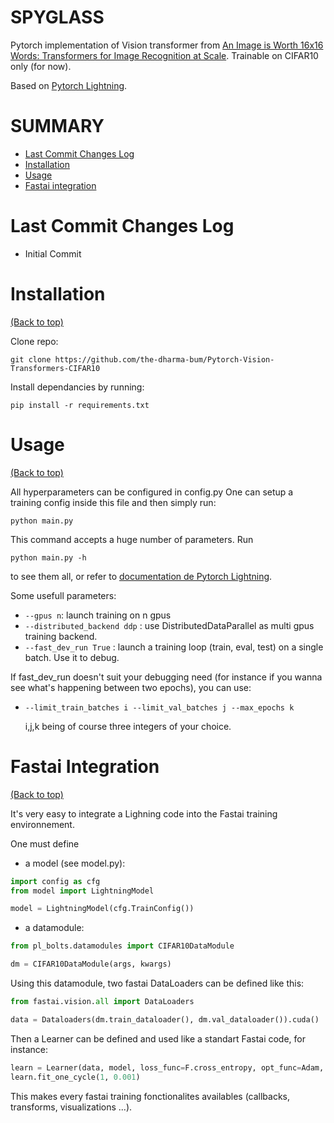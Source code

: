 <!--
+----------------------------------------------------------------------------------------------------+
|                                                                                                    |
|                                               MAIN TITLE                                           |
|                                                                                                    |
+----------------------------------------------------------------------------------------------------+
 -->

# SPYGLASS     

Pytorch implementation of Vision transformer from [An Image is Worth 16x16 Words: Transformers for Image Recognition at Scale](https://arxiv.org/abs/2010.11929).
Trainable on CIFAR10 only (for now).

Based on [Pytorch Lightning](https://github.com/PyTorchLightning/pytorch-lightning).


<!--
+----------------------------------------------------------------------------------------------------+
|                                                                                                    |
|                                          TABLE OF CONTENTS                                         |
|                                                                                                    |
+----------------------------------------------------------------------------------------------------+
 -->

# SUMMARY

- [Last Commit Changes Log](#last-commit-changes-log)
- [Installation](#installation)
- [Usage](#usage)
- [Fastai integration](#fastai-integration)

# Last Commit Changes Log

- Initial Commit


<!--
+----------------------------------------------------------------------------------------------------+
|                                                                                                    |
|                                              INSTALLATION                                          |
|                                                                                                    |
+----------------------------------------------------------------------------------------------------+
 -->

# Installation
[(Back to top)](#summary)

Clone repo:

```git clone https://github.com/the-dharma-bum/Pytorch-Vision-Transformers-CIFAR10```

Install dependancies by running: 

``` pip install -r requirements.txt ```


<!--
+----------------------------------------------------------------------------------------------------+
|                                                                                                    |
|                                                 USAGE                                              |
|                                                                                                    |
+----------------------------------------------------------------------------------------------------+
 -->

# Usage
[(Back to top)](#summary)

All hyperparameters can be configured in config.py
One can setup a training config inside this file and then simply run:

```python main.py ```

This command accepts a huge number of parameters. Run 

```python main.py -h ```

to see them all, or refer to [documentation de Pytorch Lightning](https://pytorch-lightning.readthedocs.io/en/latest/).

Some usefull parameters:

- ```--gpus n```: launch training on n gpus
- ```--distributed_backend ddp``` : use DistributedDataParallel as multi gpus training backend.
- ```--fast_dev_run True``` : launch a training loop (train, eval, test) on a single batch. Use it to debug.

If fast_dev_run doesn't suit your debugging need (for instance if you wanna see what's happening between two epochs), 
you can use:

- ```--limit_train_batches i --limit_val_batches j --max_epochs k```
     
     i,j,k being of course three integers of your choice.




# Fastai Integration
[(Back to top)](#summary)

It's very easy to integrate a Lighning code into the Fastai training environnement.

One must define

- a model (see model.py):
```python
import config as cfg
from model import LightningModel

model = LightningModel(cfg.TrainConfig())
```

- a datamodule:
```python
from pl_bolts.datamodules import CIFAR10DataModule

dm = CIFAR10DataModule(args, kwargs)
```

Using this datamodule, two fastai DataLoaders can be defined like this:
```python
from fastai.vision.all import DataLoaders

data = Dataloaders(dm.train_dataloader(), dm.val_dataloader()).cuda()
```

Then a Learner can be defined and used like a standart Fastai code, for instance:
```python
learn = Learner(data, model, loss_func=F.cross_entropy, opt_func=Adam, metrics=accuracy)
learn.fit_one_cycle(1, 0.001)
```

This makes every fastai training fonctionalites availables (callbacks, transforms, visualizations ...).